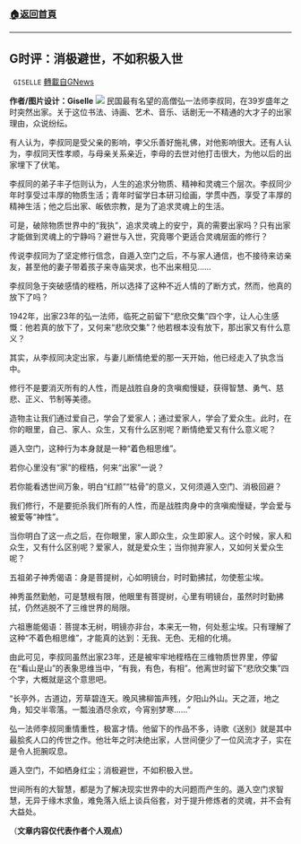 ###  [:house:返回首頁](https://github.com/ourhimalayas/txt)
---


## G时评：消极避世，不如积极入世
` GISELLE` [轉載自GNews](https://gnews.org/zh-hans/1556126/)

**作者/图片设计：Giselle**
![](https://assets.gnews.org/wp-content/uploads/2021/09/甲虫-1.png)
民国最有名望的高僧弘一法师李叔同，在39岁盛年之时突然出家。关于这位书法、诗画、艺术、音乐、话剧无一不精通的大才子的出家理由，众说纷纭。

有人认为，李叔同是受父亲的影响，李父乐善好施礼佛，对他影响很大。还有人认为，李叔同天性孝顺，与母亲关系亲近，李母的去世对他打击很大，为他以后的出家埋下了伏笔。

李叔同的弟子丰子恺则认为，人生的追求分物质、精神和灵魂三个层次。李叔同少年时享受过丰厚的物质生活；青年时留学日本研习绘画，学贯中西，享受了丰厚的精神生活；他之后出家、皈依宗教，是为了追求灵魂上的生活。

可是，破除物质世界中的“我执”，追求灵魂上的安宁，真的需要出家吗？只有出家才能做到灵魂上的宁静吗？避世与入世，究竟哪个更适合灵魂层面的修行？

传说李叔同为了坚定修行信念，自遁入空门之后，不与家人通信，也不接待来访亲友，甚至他的妻子带着孩子来寺庙哭求，也不出来相见……

李叔同急于突破感情的桎梏，所以选择了这种不近人情的了断方式，然而，他真的放下了吗？

1942年，出家23年的弘一法师，临死之前留下“悲欣交集”四个字，让人心生感慨：他若真的放下了，又何来“悲欣交集”？他若根本没有放下，那出家又有什么意义？

其实，从李叔同决定出家，与妻儿断情绝爱的那一天开始，他已经走入了执念当中。

修行不是要消灭所有的人性，而是战胜自身的贪嗔痴慢疑，获得智慧、勇气、慈悲、正义、节制等美德。

造物主让我们通过爱自己，学会了爱家人；通过爱家人，学会了爱众生。此时，在你的眼里，自己、家人、众生，又有什么区别呢？断情绝爱又有什么意义呢？

遁入空门，这种行为本身就是一种“着色相思维”。

若你心里没有“家”的桎梏，何来“出家”一说？

若你能看透世间万象，明白“红颜”“枯骨”的意义，又何须遁入空门、消极回避？

我们修行，不是要扼杀我们所有的人性，而是战胜肉身中的贪嗔痴慢疑，学会爱与被爱等“神性”。

当你明白了这一点之后，在你眼里，家人即众生，众生即家人。这个时候，家人和众生，又有什么区别呢？爱家人，就是爱众生；当你抛弃家人，又如何关爱众生呢？

五祖弟子神秀偈语：身是菩提树，心如明镜台，时时勤拂拭，勿使惹尘埃。

神秀虽然勤勉，可是慧根有限，他眼里有菩提树，心里有明镜台，虽然时时勤拂拭，仍然逃脱不了三维世界的局限。

六祖惠能偈语：菩提本无树，明镜亦非台，本来无一物，何处惹尘埃。只有理解了这种“不着色相思维”，才能真的达到：无我、无色、无相的化境。

由此可见，李叔同虽然出家23年，还是被牢牢地桎梏在三维物质世界里，停留在“看山是山”的表象思维当中，“有我，有色，有相”。他离世时留下“悲欣交集”四个字，大概就是这个意思吧。

“长亭外，古道边，芳草碧连天。晚风拂柳笛声残，夕阳山外山。天之涯，地之角，知交半零落。一瓢浊酒尽余欢，今宵别梦寒……”

弘一法师李叔同重情重性，极富才情。他留下的作品不多，诗歌《送别》就是其中最脍炙人口的传世之作。他壮年之时决绝出家，人世间便少了一位风流才子，实在是令人扼腕叹息。

遁入空门，不如栖身红尘；消极避世，不如积极入世。

世间所有的大智慧，都是为了解决现实世界中的大问题而产生的。遁入空门求智慧，无异于缘木求鱼，难免落入纸上谈兵俗套，对于提升修炼者的灵魂，并不会有大益处。

（**文章内容仅代表作者个人观点）**

